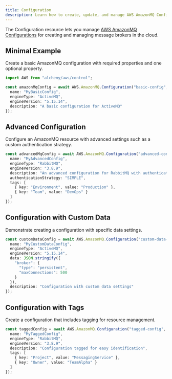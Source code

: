 ```yaml
---
title: Configuration
description: Learn how to create, update, and manage AWS AmazonMQ Configurations using Alchemy Cloud Control.
---
```


The Configuration resource lets you manage [AWS AmazonMQ Configurations](https://docs.aws.amazon.com/amazonmq/latest/userguide/) for creating and managing message brokers in the cloud.

## Minimal Example

Create a basic AmazonMQ configuration with required properties and one optional property.

```ts
import AWS from "alchemy/aws/control";

const amazonMqConfig = await AWS.AmazonMQ.Configuration("basic-config", {
  name: "MyBasicConfig",
  engineType: "ActiveMQ",
  engineVersion: "5.15.14", 
  description: "A basic configuration for ActiveMQ"
});
```

## Advanced Configuration

Configure an AmazonMQ resource with advanced settings such as a custom authentication strategy.

```ts
const advancedMqConfig = await AWS.AmazonMQ.Configuration("advanced-config", {
  name: "MyAdvancedConfig",
  engineType: "RabbitMQ",
  engineVersion: "3.8.9",
  description: "An advanced configuration for RabbitMQ with authentication strategy",
  authenticationStrategy: "SIMPLE",
  tags: [
    { key: "Environment", value: "Production" },
    { key: "Team", value: "DevOps" }
  ]
});
```

## Configuration with Custom Data

Demonstrate creating a configuration with specific data settings.

```ts
const customDataConfig = await AWS.AmazonMQ.Configuration("custom-data-config", {
  name: "MyCustomDataConfig",
  engineType: "ActiveMQ",
  engineVersion: "5.15.14",
  data: JSON.stringify({
    "broker": {
      "type": "persistent",
      "maxConnections": 500
    }
  }),
  description: "Configuration with custom data settings"
});
```

## Configuration with Tags

Create a configuration that includes tagging for resource management.

```ts
const taggedConfig = await AWS.AmazonMQ.Configuration("tagged-config", {
  name: "MyTaggedConfig",
  engineType: "RabbitMQ",
  engineVersion: "3.8.9",
  description: "Configuration tagged for easy identification",
  tags: [
    { key: "Project", value: "MessagingService" },
    { key: "Owner", value: "TeamAlpha" }
  ]
});
```